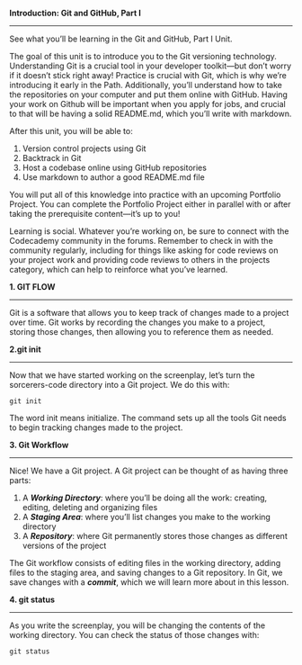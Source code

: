 **Introduction: Git and GitHub, Part I**

---

See what you’ll be learning in the Git and GitHub, Part I Unit.

The goal of this unit is to introduce you to the Git versioning technology. Understanding Git is a crucial tool in your developer toolkit—but don’t worry if it doesn’t stick right away! Practice is crucial with Git, which is why we’re introducing it early in the Path. Additionally, you’ll understand how to take the repositories on your computer and put them online with GitHub. Having your work on Github will be important when you apply for jobs, and crucial to that will be having a solid README.md, which you’ll write with markdown.

After this unit, you will be able to:

1.  Version control projects using Git
2.  Backtrack in Git
3.  Host a codebase online using GitHub repositories
4.  Use markdown to author a good README.md file

You will put all of this knowledge into practice with an upcoming Portfolio Project. You can complete the Portfolio Project either in parallel with or after taking the prerequisite content—it’s up to you!

Learning is social. Whatever you’re working on, be sure to connect with the Codecademy community in the forums. Remember to check in with the community regularly, including for things like asking for code reviews on your project work and providing code reviews to others in the projects category, which can help to reinforce what you’ve learned.

**1. GIT FLOW**

---

Git is a software that allows you to keep track of changes made to a project over time. Git works by recording the changes you make to a project, storing those changes, then allowing you to reference them as needed.

**2.git init**

---

Now that we have started working on the screenplay, let’s turn the sorcerers-code directory into a Git project. We do this with:

```
git init
```

The word init means initialize. The command sets up all the tools Git needs to begin tracking changes made to the project.

**3. Git Workflow**

---

Nice! We have a Git project. A Git project can be thought of as having three parts:

1.  A **_Working Directory_**: where you’ll be doing all the work: creating, editing, deleting and organizing files
2.  A **_Staging Area_**: where you’ll list changes you make to the working directory
3.  A **_Repository_**: where Git permanently stores those changes as different versions of the project

The Git workflow consists of editing files in the working directory, adding files to the staging area, and saving changes to a Git repository. In Git, we save changes with a **_commit_**, which we will learn more about in this lesson.

**4. git status**

---

As you write the screenplay, you will be changing the contents of the working directory. You can check the status of those changes with:

```
git status
```
